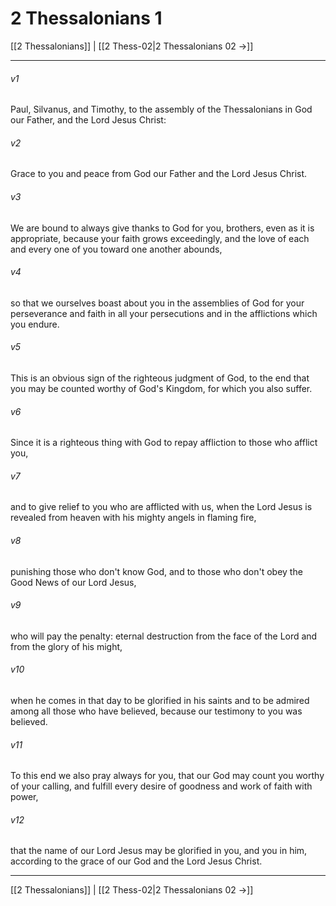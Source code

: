 # 2 Thessalonians 1

[[2 Thessalonians]] | [[2 Thess-02|2 Thessalonians 02 →]]
***



###### v1 
Paul, Silvanus, and Timothy, to the assembly of the Thessalonians in God our Father, and the Lord Jesus Christ: 

###### v2 
Grace to you and peace from God our Father and the Lord Jesus Christ. 

###### v3 
We are bound to always give thanks to God for you, brothers, even as it is appropriate, because your faith grows exceedingly, and the love of each and every one of you toward one another abounds, 

###### v4 
so that we ourselves boast about you in the assemblies of God for your perseverance and faith in all your persecutions and in the afflictions which you endure. 

###### v5 
This is an obvious sign of the righteous judgment of God, to the end that you may be counted worthy of God's Kingdom, for which you also suffer. 

###### v6 
Since it is a righteous thing with God to repay affliction to those who afflict you, 

###### v7 
and to give relief to you who are afflicted with us, when the Lord Jesus is revealed from heaven with his mighty angels in flaming fire, 

###### v8 
punishing those who don't know God, and to those who don't obey the Good News of our Lord Jesus, 

###### v9 
who will pay the penalty: eternal destruction from the face of the Lord and from the glory of his might, 

###### v10 
when he comes in that day to be glorified in his saints and to be admired among all those who have believed, because our testimony to you was believed. 

###### v11 
To this end we also pray always for you, that our God may count you worthy of your calling, and fulfill every desire of goodness and work of faith with power, 

###### v12 
that the name of our Lord Jesus may be glorified in you, and you in him, according to the grace of our God and the Lord Jesus Christ.

***
[[2 Thessalonians]] | [[2 Thess-02|2 Thessalonians 02 →]]
